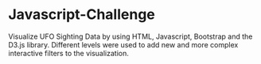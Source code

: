 # Javascript-Challenge
 Visualize UFO Sighting Data by using HTML, Javascript, Bootstrap and the D3.js library. Different levels were used to add new and more complex interactive filters to the visualization.
